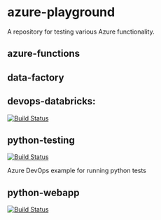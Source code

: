 # azure-playground

A repository for testing various Azure functionality.

## azure-functions

## data-factory

## devops-databricks: 
[![Build Status](https://dev.azure.com/mhew/test/_apis/build/status/devops-databricks?branchName=master)](https://dev.azure.com/mhew/test/_build/latest?definitionId=8&branchName=master)

## python-testing 
[![Build Status](https://dev.azure.com/mhew/test/_apis/build/status/python-testing)](https://dev.azure.com/mhew/test/_build/latest?definitionId=3)

Azure DevOps example for running python tests

## python-webapp
[![Build Status](https://dev.azure.com/mhew/test/_apis/build/status/python-webapp)](https://dev.azure.com/mhew/test/_build/latest?definitionId=4)<br />
